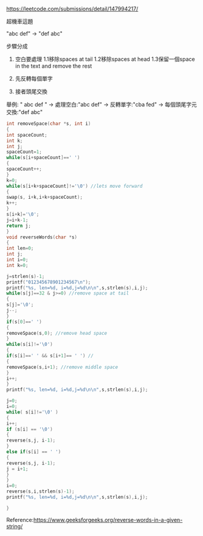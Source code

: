 https://leetcode.com/submissions/detail/147994217/

超機車這題


"abc def" -> "def abc"

步驟分成

1. 空白要處理
1.1移除spaces at tail
1.2移除spaces at head
1.3保留一個space in the text and remove the rest
2. 先反轉每個單字


3. 接者頭尾交換

舉例:
" abc def "
->
處理空白:"abc def"
->
反轉單字:"cba fed"
->
每個頭尾字元交換:"def abc"

```c
int removeSpace(char *s, int i)
{
int spaceCount;
int k;
int j;
spaceCount=1;
while(s[i+spaceCount]==' ')
{
spaceCount++;
}
k=0;
while(s[i+k+spaceCount]!='\0') //lets move forward
{
swap(s, i+k,i+k+spaceCount);
k++;
}
s[i+k]='\0';
j=i+k-1;
return j;
}
void reverseWords(char *s)
{
int len=0;
int j;
int i=0;
int k=0;

j=strlen(s)-1;
printf("012345678901234567\n");
printf("%s, len=%d, i=%d,j=%d\n\n",s,strlen(s),i,j);
while(s[j]==32 & j>=0) //remove space at tail
{
s[j]='\0';
j--;
}
if(s[0]==' ')
{
removeSpace(s,0); //remove head space
}
while(s[i]!='\0')
{
if(s[i]==' ' && s[i+1]== ' ') //
{
removeSpace(s,i+1); //remove middle space
}
i++;
}
printf("%s, len=%d, i=%d,j=%d\n\n",s,strlen(s),i,j);

j=0;
i=0;
while( s[i]!='\0' )
{
i++;
if (s[i] == '\0')
{
reverse(s,j, i-1);
}
else if(s[i] == ' ')
{
reverse(s,j, i-1);
j = i+1;
}
}
i=0;
reverse(s,i,strlen(s)-1);
printf("%s, len=%d, i=%d,j=%d\n\n",s,strlen(s),i,j);

}
```
Reference:https://www.geeksforgeeks.org/reverse-words-in-a-given-string/

